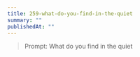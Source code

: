 ```yaml
---
title: 259-what-do-you-find-in-the-quiet
summary: ""
publishedAt: ""
---
```


> Prompt: What do you find in the quiet

